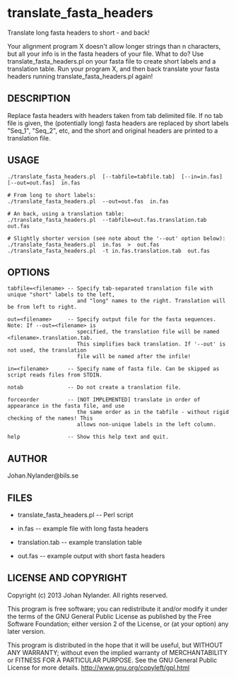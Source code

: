 translate\_fasta\_headers
=======================

Translate long fasta headers to short - and back!

Your alignment program X doesn't allow longer strings than n characters, but all your info is
in the fasta headers of your file. What to do? Use translate\_fasta\_headers.pl on your fasta file
to create short labels and a translation table. Run your program X, and then back translate your
fasta headers running translate\_fasta\_headers.pl again!


DESCRIPTION
------------

Replace fasta headers with headers taken from tab delimited file. If no tab file is given,
the (potentially long) fasta headers are replaced by short labels "Seq\_1", "Seq\_2", etc, and
the short and original headers are printed to a translation file.


USAGE
------

    ./translate_fasta_headers.pl  [--tabfile=tabfile.tab]  [--in=in.fas]  [--out=out.fas]  in.fas

    # From long to short labels:
    ./translate_fasta_headers.pl  --out=out.fas  in.fas

    # An back, using a translation table:
    ./translate_fasta_headers.pl  --tabfile=out.fas.translation.tab  out.fas

    # Slightly shorter version (see note about the '--out' option below):
    ./translate_fasta_headers.pl  in.fas  >  out.fas
    ./translate_fasta_headers.pl  -t in.fas.translation.tab  out.fas


OPTIONS
--------

    tabfile=<filename> -- Specify tab-separated translation file with unique "short" labels to the left,
                          and "long" names to the right. Translation will be from left to right.

    out=<filename>     -- Specify output file for the fasta sequences. Note: If --out=<filename> is
                          specified, the translation file will be named <filename>.translation.tab.
                          This simplifies back translation. If '--out' is not used, the translation
                          file will be named after the infile!

    in=<filename>      -- Specify name of fasta file. Can be skipped as script reads files from STDIN.

    notab              -- Do not create a translation file.

    forceorder         -- [NOT IMPLEMENTED] translate in order of appearance in the fasta file, and use
                          the same order as in the tabfile - without rigid checking of the names! This
                          allows non-unique labels in the left column.

    help               -- Show this help text and quit.


AUTHOR
-------

Johan.Nylander\@bils.se 


FILES
-----

* translate\_fasta\_headers.pl -- Perl script

* in.fas -- example file with long fasta headers

* translation.tab -- example translation table

* out.fas -- example output with short fasta headers


LICENSE AND COPYRIGHT
---------------------

Copyright (c) 2013 Johan Nylander. All rights reserved.

This program is free software; you can redistribute it and/or
modify it under the terms of the GNU General Public License
as published by the Free Software Foundation; either version 2
of the License, or (at your option) any later version.

This program is distributed in the hope that it will be useful,
but WITHOUT ANY WARRANTY; without even the implied warranty of
MERCHANTABILITY or FITNESS FOR A PARTICULAR PURPOSE.  See the
GNU General Public License for more details. 
http://www.gnu.org/copyleft/gpl.html 

